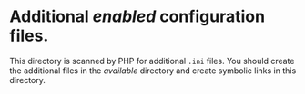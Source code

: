 # Additional _enabled_ configuration files.
This directory is scanned by PHP for additional `.ini` files. You should create
the additional files in the _available_ directory and create symbolic links in
this directory.
